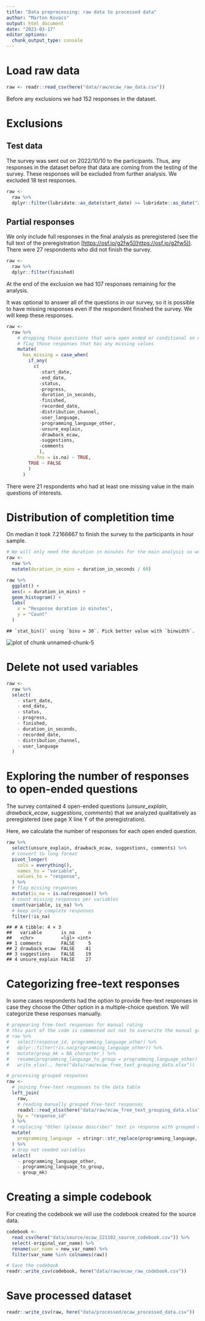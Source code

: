 ```yaml
---
title: "Data preprocessing: raw data to processed data"
author: "Marton Kovacs"
output: html_document
date: "2023-03-17"
editor_options: 
  chunk_output_type: console
---
```




# Load raw data


```r
raw <- readr::read_csv(here("data/raw/ecaw_raw_data.csv"))
```

Before any exclusions we had 152 responses in the dataset.

# Exclusions
## Test data

The survey was sent out on 2022/10/10 to the participants. Thus, any responses in the dataset before that data are coming from the testing of the survey. These responses will be excluded from further analysis. We excluded 18 test responses. 


```r
raw <-
  raw %>% 
  dplyr::filter(lubridate::as_date(start_date) >= lubridate::as_date("2022-10-10"))
```

## Partial responses

We only include full responses in the final analysis as preregistered (see the full text of the preregistration [https://osf.io/g2fw5](https://osf.io/g2fw5)). There were 27 respondents who did not finish the survey.


```r
raw <- 
  raw %>% 
  dplyr::filter(finished)
```

At the end of the exclusion we had 107 responses remaining for the analysis.

It was optional to answer all of the questions in our survey, so it is possible to have missing responses even if the respondent finished the survey. We will keep these responses.


```r
raw <-
  raw %>% 
    # dropping those questions that were open ended or conditional on other responses or irrelevant
    # flag those responses that has any missing values
    mutate(
      has_missing = case_when(
        if_any(
          c(
            -start_date,
            -end_date,
            -status,
            -progress,
            -duration_in_seconds,
            -finished,
            -recorded_date,
            -distribution_channel,
            -user_language,
            -programming_language_other,
            -unsure_explain,
            -drawback_ecaw,
            -suggestions,
            -comments
            ),
          .fns = is.na) ~ TRUE,
        TRUE ~ FALSE
        )
      )
```

There were 21 respondents who had at least one missing value in the main questions of interests.

# Distribution of completition time

On median it took 7.2166667 to finish the survey to the participants in hour sample.


```r
# We will only need the duration in minutes for the main analysis so we calculate it here
raw <-
  raw %>% 
  mutate(duration_in_mins = duration_in_seconds / 60)

raw %>% 
  ggplot() +
  aes(x = duration_in_mins) +
  geom_histogram() +
  labs(
    x = "Response duration in minutes",
    y = "Count"
  )
```

```
## `stat_bin()` using `bins = 30`. Pick better value with `binwidth`.
```

![plot of chunk unnamed-chunk-5](figure/unnamed-chunk-5-1.png)

# Delete not used variables


```r
raw <-
  raw %>% 
  select(
    - start_date,
    - end_date,
    - status,
    - progress,
    - finished,
    - duration_in_seconds,
    - recorded_date,
    - distribution_channel,
    - user_language
  )
```

# Exploring the number of responses to open-ended questions

The survey contained 4 open-ended questions (*unsure_explain*, *drawback_ecaw*, *suggestions*, *comments*) that we analyzed qualitatively as preregistered (see page X line Y of the preregistration).

Here, we calculate the number of responses for each open ended question.


```r
raw %>% 
  select(unsure_explain, drawback_ecaw, suggestions, comments) %>% 
  # convert to long format
  pivot_longer(
    cols = everything(),
    names_to = "variable",
    values_to = "response",
  ) %>% 
  # flag missing responses
  mutate(is_na = is.na(response)) %>%
  # count missing responses per variables
  count(variable, is_na) %>% 
  # keep only complete responses
  filter(!is_na)
```

```
## # A tibble: 4 × 3
##   variable       is_na     n
##   <chr>          <lgl> <int>
## 1 comments       FALSE     5
## 2 drawback_ecaw  FALSE    41
## 3 suggestions    FALSE    19
## 4 unsure_explain FALSE    27
```

# Categorizing free-text responses

In some cases respondents had the option to provide free-text responses in case they choose the _Other_ option in a multiple-choice question. We will categorize these responses manually.


```r
# prepearing free-text responses for manual rating
# this part of the code is commented out not to overwrite the manual grouping
# raw %>%
#   select(response_id, programming_language_other) %>%
#   dplyr::filter(!is.na(programming_language_other)) %>%
#   mutate(group_mk = NA_character_) %>%
#   rename(programming_language_to_group = programming_language_other) %>%
#   write_xlsx(., here("data/raw/ecaw_free_text_grouping_data.xlsx"))

# processing grouped responses
raw <-
  # joining free-text responses to the data table
  left_join(
    raw,
    # reading manually grouped free-text responses
    readxl::read_xlsx(here("data/raw/ecaw_free_text_grouping_data.xlsx")),
    by = "response_id"
  ) %>% 
  # replacing "Other (please describe)" text in response with grouped response
  mutate(
    programming_language  = stringr::str_replace(programming_language, "Other \\(please describe\\)", group_mk)
  ) %>% 
  # drop not needed variables
  select(
    - programming_language_other,
    - programming_language_to_group,
    - group_mk)
```

# Creating a simple codebook

For creating the codebook we will use the codebook created for the source data.


```r
codebook <-
  read_csv(here("data/source/ecaw_221102_source_codebook.csv")) %>% 
  select(-original_var_name) %>% 
  rename(var_name = new_var_name) %>% 
  filter(var_name %in% colnames(raw))

# Save the codebook
readr::write_csv(codebook, here("data/raw/ecaw_raw_codebook.csv"))
```

# Save processed dataset


```r
readr::write_csv(raw, here("data/processed/ecaw_processed_data.csv"))
```

